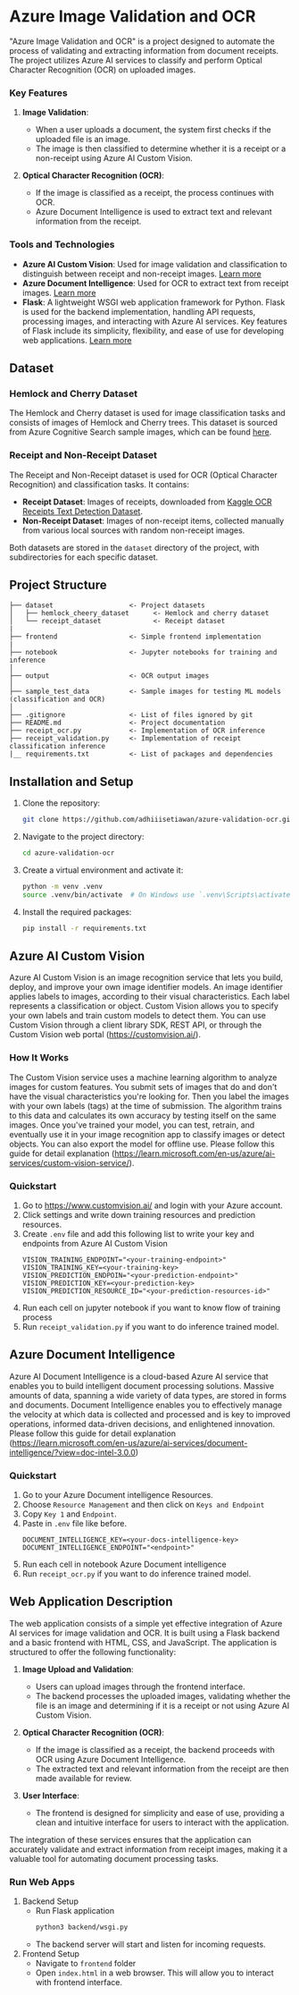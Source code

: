 # Azure Image Validation and OCR

"Azure Image Validation and OCR" is a project designed to automate the process of validating and extracting information from document receipts. The project utilizes Azure AI services to classify and perform Optical Character Recognition (OCR) on uploaded images.

### Key Features

1. **Image Validation**:
   - When a user uploads a document, the system first checks if the uploaded file is an image.
   - The image is then classified to determine whether it is a receipt or a non-receipt using Azure AI Custom Vision.

2. **Optical Character Recognition (OCR)**:
   - If the image is classified as a receipt, the process continues with OCR.
   - Azure Document Intelligence is used to extract text and relevant information from the receipt.

### Tools and Technologies

- **Azure AI Custom Vision**: Used for image validation and classification to distinguish between receipt and non-receipt images. [Learn more](https://learn.microsoft.com/en-us/azure/ai-services/custom-vision-service/)
- **Azure Document Intelligence**: Used for OCR to extract text from receipt images. [Learn more](https://learn.microsoft.com/en-us/azure/ai-services/document-intelligence/)
- **Flask**: A lightweight WSGI web application framework for Python. Flask is used for the backend implementation, handling API requests, processing images, and interacting with Azure AI services. Key features of Flask include its simplicity, flexibility, and ease of use for developing web applications. [Learn more](https://flask.palletsprojects.com/en/3.0.x/)

## Dataset

### Hemlock and Cherry Dataset
The Hemlock and Cherry dataset is used for image classification tasks and consists of images of Hemlock and Cherry trees. This dataset is sourced from Azure Cognitive Search sample images, which can be found [here](https://github.com/Azure-Samples/cognitive-services-sample-data-files/tree/master/CustomVision/ImageClassification/Images).

### Receipt and Non-Receipt Dataset
The Receipt and Non-Receipt dataset is used for OCR (Optical Character Recognition) and classification tasks. It contains:

- **Receipt Dataset**: Images of receipts, downloaded from [Kaggle OCR Receipts Text Detection Dataset](https://www.kaggle.com/datasets/trainingdatapro/ocr-receipts-text-detection).
- **Non-Receipt Dataset**: Images of non-receipt items, collected manually from various local sources with random non-receipt images.

Both datasets are stored in the `dataset` directory of the project, with subdirectories for each specific dataset.

## Project Structure
```
├── dataset                   <- Project datasets
│   ├── hemlock_cheery_dataset      <- Hemlock and cherry dataset
│   └── receipt_dataset             <- Receipt dataset
|
├── frontend                  <- Simple frontend implementation
|
├── notebook                  <- Jupyter notebooks for training and inference
│
├── output                    <- OCR output images
│
├── sample_test_data          <- Sample images for testing ML models (classification and OCR)
│
├── .gitignore                <- List of files ignored by git
├── README.md                 <- Project documentation
├── receipt_ocr.py            <- Implementation of OCR inference
├── receipt_validation.py     <- Implementation of receipt classification inference
|__ requirements.txt          <- List of packages and dependencies
```

## Installation and Setup

1. Clone the repository:
   ```bash
   git clone https://github.com/adhiiisetiawan/azure-validation-ocr.git
   ```
2. Navigate to the project directory:
   ```bash
   cd azure-validation-ocr
   ```
3. Create a virtual environment and activate it:
   ```bash
   python -m venv .venv
   source .venv/bin/activate  # On Windows use `.venv\Scripts\activate`
   ```
4. Install the required packages:
   ```bash
   pip install -r requirements.txt
   ```

## Azure AI Custom Vision
Azure AI Custom Vision is an image recognition service that lets you build, deploy, and improve your own image identifier models. An image identifier applies labels to images, according to their visual characteristics. Each label represents a classification or object. Custom Vision allows you to specify your own labels and train custom models to detect them. You can use Custom Vision through a client library SDK, REST API, or through the Custom Vision web portal (https://customvision.ai/).

### How It Works
The Custom Vision service uses a machine learning algorithm to analyze images for custom features. You submit sets of images that do and don't have the visual characteristics you're looking for. Then you label the images with your own labels (tags) at the time of submission. The algorithm trains to this data and calculates its own accuracy by testing itself on the same images. Once you've trained your model, you can test, retrain, and eventually use it in your image recognition app to classify images or detect objects. You can also export the model for offline use. Please follow this guide for detail explanation (https://learn.microsoft.com/en-us/azure/ai-services/custom-vision-service/).

### Quickstart 
1. Go to https://www.customvision.ai/ and login with your Azure account.
2. Click settings and write down training resources and prediction resources.
3. Create `.env` file and add this following list to write your key and endpoints from Azure AI Custom Vision
   ```env
   VISION_TRAINING_ENDPOINT="<your-training-endpoint>"
   VISION_TRAINING_KEY=<your-training-key>
   VISION_PREDICTION_ENDPOIN="<your-prediction-endpoint>"
   VISION_PREDICTION_KEY=<your-prediction-key>
   VISION_PREDICTION_RESOURCE_ID="<your-prediction-resources-id>"
   ```
4. Run each cell on jupyter notebook if you want to know flow of training process
5. Run `receipt_validation.py` if you want to do inference trained model.


## Azure Document Intelligence
Azure AI Document Intelligence is a cloud-based Azure AI service that enables you to build intelligent document processing solutions. Massive amounts of data, spanning a wide variety of data types, are stored in forms and documents. Document Intelligence enables you to effectively manage the velocity at which data is collected and processed and is key to improved operations, informed data-driven decisions, and enlightened innovation. Please follow this guide for detail explanation (https://learn.microsoft.com/en-us/azure/ai-services/document-intelligence/?view=doc-intel-3.0.0)

### Quickstart
1. Go to your Azure Document intelligence Resources.
2. Choose `Resource Management` and then click on `Keys and Endpoint`
3. Copy `Key 1` and `Endpoint`.
4. Paste in `.env` file like before.
   ```env
   DOCUMENT_INTELLIGENCE_KEY=<your-docs-intelligence-key>
   DOCUMENT_INTELLIGENCE_ENDPOINT="<endpoint>"
   ```
5. Run each cell in notebook Azure Document intelligence
6. Run `receipt_ocr.py` if you want to do inference trained model.

## Web Application Description

The web application consists of a simple yet effective integration of Azure AI services for image validation and OCR. It is built using a Flask backend and a basic frontend with HTML, CSS, and JavaScript. The application is structured to offer the following functionality:

1. **Image Upload and Validation**:
   - Users can upload images through the frontend interface.
   - The backend processes the uploaded images, validating whether the file is an image and determining if it is a receipt or not using Azure AI Custom Vision.

2. **Optical Character Recognition (OCR)**:
   - If the image is classified as a receipt, the backend proceeds with OCR using Azure Document Intelligence.
   - The extracted text and relevant information from the receipt are then made available for review.

3. **User Interface**:
   - The frontend is designed for simplicity and ease of use, providing a clean and intuitive interface for users to interact with the application.

The integration of these services ensures that the application can accurately validate and extract information from receipt images, making it a valuable tool for automating document processing tasks.
 
### Run Web Apps
1. Backend Setup
   - Run Flask application
     ```bash
     python3 backend/wsgi.py
     ```
   - The backend server will start and listen for incoming requests.
3. Frontend Setup
   - Navigate to `frontend` folder
   - Open `index.html` in a web browser. This will allow you to interact with frontend interface.

